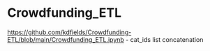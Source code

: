 # Crowdfunding_ETL


https://github.com/kdfields/Crowdfunding-ETL/blob/main/Crowdfunding_ETL.ipynb  - cat_ids list concatenation 